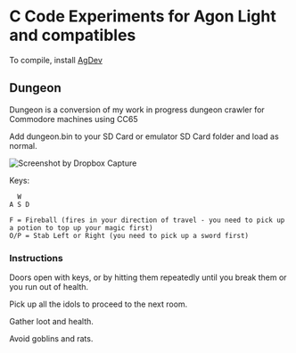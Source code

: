 # C Code Experiments for Agon Light and compatibles

To compile, install [AgDev](https://github.com/pcawte/AgDev)

## Dungeon

Dungeon is a conversion of my work in progress dungeon crawler for Commodore machines using CC65

Add dungeon.bin to your SD Card or emulator SD Card folder and load as normal.

![Screenshot by Dropbox Capture](https://github.com/omiq/agon-code/assets/3143825/7738afc5-a9e5-4e18-8ac2-5fb464734b2c)

Keys:
```
  W
A S D

F = Fireball (fires in your direction of travel - you need to pick up a potion to top up your magic first)
O/P = Stab Left or Right (you need to pick up a sword first)
```
### Instructions

Doors open with keys, or by hitting them repeatedly until you break them or you run out of health.

Pick up all the idols to proceed to the next room.

Gather loot and health.

Avoid goblins and rats.
